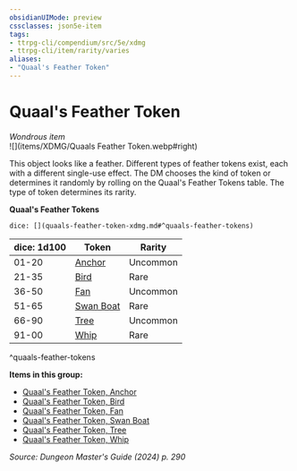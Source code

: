 ```yaml
---
obsidianUIMode: preview
cssclasses: json5e-item
tags:
- ttrpg-cli/compendium/src/5e/xdmg
- ttrpg-cli/item/rarity/varies
aliases: 
- "Quaal's Feather Token"
---
```

# Quaal's Feather Token
*Wondrous item*  
![](items/XDMG/Quaals Feather Token.webp#right)  


This object looks like a feather. Different types of feather tokens exist, each with a different single-use effect. The DM chooses the kind of token or determines it randomly by rolling on the Quaal's Feather Tokens table. The type of token determines its rarity.

**Quaal's Feather Tokens**

`dice: [](quaals-feather-token-xdmg.md#^quaals-feather-tokens)`

| dice: 1d100 | Token | Rarity |
|-------------|-------|--------|
| 01-20 | [Anchor](quaals-feather-token-anchor-xdmg.md) | Uncommon |
| 21-35 | [Bird](quaals-feather-token-bird-xdmg.md) | Rare |
| 36-50 | [Fan](quaals-feather-token-fan-xdmg.md) | Uncommon |
| 51-65 | [Swan Boat](quaals-feather-token-swan-boat-xdmg.md) | Rare |
| 66-90 | [Tree](quaals-feather-token-tree-xdmg.md) | Uncommon |
| 91-00 | [Whip](quaals-feather-token-whip-xdmg.md) | Rare |
^quaals-feather-tokens

**Items in this group:**

- [Quaal's Feather Token, Anchor](quaals-feather-token-anchor-xdmg.md)
- [Quaal's Feather Token, Bird](quaals-feather-token-bird-xdmg.md)
- [Quaal's Feather Token, Fan](quaals-feather-token-fan-xdmg.md)
- [Quaal's Feather Token, Swan Boat](quaals-feather-token-swan-boat-xdmg.md)
- [Quaal's Feather Token, Tree](quaals-feather-token-tree-xdmg.md)
- [Quaal's Feather Token, Whip](quaals-feather-token-whip-xdmg.md)

*Source: Dungeon Master's Guide (2024) p. 290*